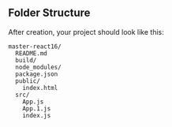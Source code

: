 ## Folder Structure

After creation, your project should look like this:

```
master-react16/
  README.md
  build/
  node_modules/
  package.json
  public/
    index.html
  src/
    App.js
    App.1.js
    index.js
```
